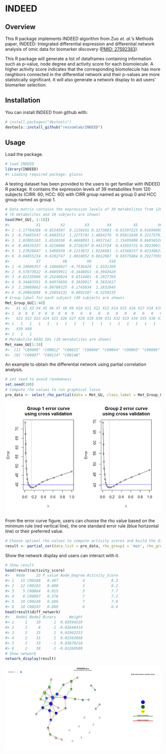 
<!-- README.md is generated from README.Rmd. Please edit that file -->

# INDEED

## Overview

This R package implements INDEED algorithm from Zuo *et. al.*’s Methods
paper, INDEED: Integrated differential expression and differential
network analysis of omic data for biomarker discovery
([PMID: 27592383](https://www.ncbi.nlm.nih.gov/pubmed/?term=27592383%5Buid%5D)).

This R package will generate a list of dataframes containing information
such as p-value, node degree and activity score for each biomolecule. A
higher activity score indicates that the corresponding biomolecule has
more neighbors connected in the differential network and their p-values
are more statistically significant. It will also generate a network
display to aid users’ biomarker selection.

## Installation

You can install INDEED from github with:

``` r
# install.packages("devtools")
devtools::install_github("ressomlab/INDEED")
```

## Usage

Load the package.

``` r
# load INDEED
library(INDEED)
#> Loading required package: glasso
```

A testing dataset has been provided to the users to get familiar with
INDEED R package. It contains the expression levels of 39 metabolites
from 120 subjects (CIRR: 60; HCC: 60) with CIRR group named as group 0
and HCC group named as group
1.

``` r
# Data matrix contains the expression levels of 39 metabolites from 120 subjects 
# (6 metabolites and 10 subjects are shown)
head(Met_GU[, 1:10])
#>            X1         X2         X3        X4          X5         X6
#> 1 -1.17784288 -0.6524507  0.1130101 0.3273883 -0.81597223 0.91690985
#> 2 -0.74465547 -0.8403552  1.2275791 1.4884276  0.95811649 0.22175791
#> 3  1.02005243  1.6526556  0.4660893 1.4657142  1.15495800 0.66656520
#> 4  0.40435337  0.4216086  0.3728297 0.4413724  0.41055731 0.39239917
#> 5  1.27026847  1.5406950 -0.1213972 1.0226981 -1.41568157 0.02338627
#> 6  0.04855234  0.6102747  1.0018852 0.8012087  0.03375084 0.29277059
#>            X7          X8         X9        X10
#> 1 -0.10606357 -0.14868927 -0.7536426  1.9331369
#> 2  0.57873922 -0.04059911 -0.3448051 -0.3943420
#> 3 -0.02235966 -0.25240024  0.6314481 -0.2927764
#> 4  0.34483591  0.64974659  0.3820917  0.3832617
#> 5  2.19089662 -0.80789325  0.1743634  1.2832645
#> 6  0.20963886  0.25854132  0.8692107 -0.5259235
# Group label for each subject (40 subjects are shown)
Met_Group_GU[1:40]
#>   X1 X2 X3 X4 X5 X6 X7 X8 X9 X10 X11 X12 X13 X14 X15 X16 X17 X18 X19 X20
#> 1  0  0  0  0  0  0  0  0  0   0   0   0   0   0   0   0   0   0   0   1
#>   X21 X22 X23 X24 X25 X26 X27 X28 X29 X30 X31 X32 X33 X34 X35 X36 X37 X38
#> 1   1   1   1   1   1   1   1   1   1   1   1   1   1   1   1   1   1   1
#>   X39 X40
#> 1   1   1
# Metabolite KEGG IDs (10 metabolites are shown)
Met_name_GU[1:10]
#>  [1] "C00009" "C00022" "C00025" "C00049" "C00064" "C00065" "C00086"
#>  [8] "C00097" "C00124" "C00148"
```

An example to obtain the differential network using partial correlation
analysis.

``` r
# set seed to avoid randomness
set.seed(100)
# Compute rho values to run graphical lasso
pre_data <- select_rho_partial(data = Met_GU, class_label = Met_Group_GU, id = Met_name_GU, error_curve = "YES")
```

![](figure/rho-selection-1.png)<!-- -->

From the error curve figure, users can choose the rho value based on the
minimum rule (red vertical line), the one standard error rule (blue
horizontal line) or their preferred
value.

``` r
# Choose optimal rho values to compute activity scores and build the differntial network
result <- partial_cor(data_list = pre_data, rho_group1 = 'min', rho_group2 = "min", permutation = 1000, p_val = pvalue_M_GU, permutation_thres = 0.05)
```

Show the network display and users can interact with it.

``` r
# Show result 
head(result$activity_score)
#>   Node     ID P_value Node_Degree Activity_Score
#> 1   15 C00188   0.487           4            8.3
#> 2   12 C00183   0.000           3            8.2
#> 3    5 C00064   0.015           3            7.7
#> 4    8 C00097   0.578           7            7.2
#> 5   19 C00249   0.686           7            7.0
#> 6   18 C00247   0.889           6            6.4
head(result$diff_network)
#>   Node1 Node2 Binary      Weight
#> 1     1    19      1  0.03594529
#> 2     2     8     -1 -0.02648414
#> 3     2    15      1  0.01962253
#> 4     2    31      1  0.01562868
#> 5     2    33     -1 -0.03870218
#> 6     2    38     -1 -0.01260509
# Show network
network_display(result)
```

<!-- Network display image was generated from somewhere else -->

![](figure/network-display-1.png)<!-- -->

